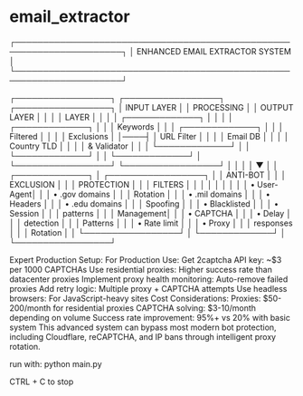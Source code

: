 # email_extractor

┌─────────────────────────────────────────────────────────────────────┐
│                    ENHANCED EMAIL EXTRACTOR SYSTEM                  │
└─────────────────────────────────────────────────────────────────────┘

┌─────────────────┐    ┌─────────────────┐    ┌─────────────────┐
│   INPUT LAYER   │    │  PROCESSING     │    │  OUTPUT LAYER   │
│                 │    │     LAYER       │    │                 │
│ ┌─────────────┐ │    │                 │    │ ┌─────────────┐ │
│ │ Keywords    │ │    │ ┌─────────────┐ │    │ │ Filtered    │ │
│ │ Exclusions  │ │────┤ │ URL Filter  │ │    │ │ Email DB    │ │
│ │ Country TLD │ │    │ │ & Validator │ │    │ └─────────────┘ │
│ └─────────────┘ │    │ └─────────────┘ │    └─────────────────┘
└─────────────────┘    │        │        │
                       │        ▼        │
                       │ ┌─────────────┐ │    ┌─────────────────┐
                       │ │ ANTI-BOT    │ │    │   EXCLUSION     │
                       │ │ PROTECTION  │ │    │    FILTERS      │
                       │ │             │ │    │                 │
                       │ │ • User-Agent│ │    │ • .gov domains │
                       │ │   Rotation  │ │    │ • .mil domains │
                       │ │ • Headers   │ │    │ • .edu domains │
                       │ │   Spoofing  │ │    │ • Blacklisted  │
                       │ │ • Session   │ │    │   patterns     │
                       │ │   Management│ │    │ • CAPTCHA      │
                       │ │ • Delay     │ │    │   detection    │
                       │ │   Patterns  │ │    │ • Rate limit   │
                       │ │ • Proxy     │ │    │   responses    │
                       │ │   Rotation  │ │    └─────────────────┘
                       │ └─────────────┘ │
                       └─────────────────┘

Expert Production Setup:
For Production Use:
Get 2captcha API key: ~$3 per 1000 CAPTCHAs
Use residential proxies: Higher success rate than datacenter proxies
Implement proxy health monitoring: Auto-remove failed proxies
Add retry logic: Multiple proxy + CAPTCHA attempts
Use headless browsers: For JavaScript-heavy sites
Cost Considerations:
Proxies: $50-200/month for residential proxies
CAPTCHA solving: $3-10/month depending on volume
Success rate improvement: 95%+ vs 20% with basic system
This advanced system can bypass most modern bot protection, including Cloudflare, reCAPTCHA, and IP bans through intelligent proxy rotation.


run with:
python main.py

CTRL + C to stop
